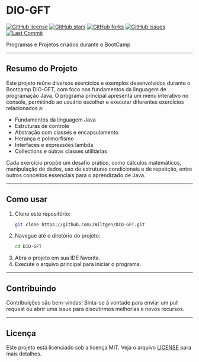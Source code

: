 # DIO-GFT

[![GitHub license](https://img.shields.io/github/license/JWiltgen/DIO-GFT)](https://github.com/JWiltgen/DIO-GFT/blob/main/LICENSE)
[![GitHub stars](https://img.shields.io/github/stars/JWiltgen/DIO-GFT)](https://github.com/JWiltgen/DIO-GFT/stargazers)
[![GitHub forks](https://img.shields.io/github/forks/JWiltgen/DIO-GFT)](https://github.com/JWiltgen/DIO-GFT/network)
[![GitHub issues](https://img.shields.io/github/issues/JWiltgen/DIO-GFT)](https://github.com/JWiltgen/DIO-GFT/issues)
[![Last Commit](https://img.shields.io/github/last-commit/JWiltgen/DIO-GFT)](https://github.com/JWiltgen/DIO-GFT/commits/main)

Programas e Projetos criados durante o BootCamp

---

## Resumo do Projeto

Este projeto reúne diversos exercícios e exemplos desenvolvidos durante o Bootcamp DIO-GFT, com foco nos fundamentos da linguagem de programação Java. O programa principal apresenta um menu interativo no console, permitindo ao usuário escolher e executar diferentes exercícios relacionados a:

- Fundamentos da linguagem Java
- Estruturas de controle
- Abstração com classes e encapsulamento
- Herança e polimorfismo
- Interfaces e expressões lambda
- Collections e outras classes utilitárias

Cada exercício propõe um desafio prático, como cálculos matemáticos, manipulação de dados, uso de estruturas condicionais e de repetição, entre outros conceitos essenciais para o aprendizado de Java.

---

## Como usar

1. Clone este repositório:
   ```sh
   git clone https://github.com/JWiltgen/DIO-GFT.git
   ```
2. Navegue até o diretório do projeto:
   ```sh
   cd DIO-GFT
   ```
3. Abra o projeto em sua IDE favorita.
4. Execute o arquivo principal para iniciar o programa.

---

## Contribuindo

Contribuições são bem-vindas! Sinta-se à vontade para enviar um pull request ou abrir uma issue para discutirmos melhorias e novos recursos.

---

## Licença

Este projeto está licenciado sob a licença MIT. Veja o arquivo [LICENSE](https://github.com/JWiltgen/DIO-GFT/blob/main/LICENSE) para mais detalhes.
